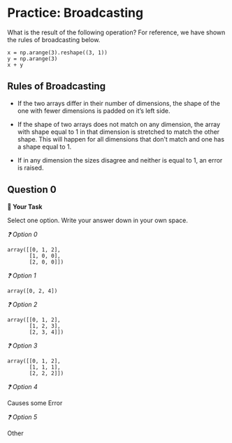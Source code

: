 # <i class="far fa-edit fa-fw"></i> Practice: Broadcasting

What is the result of the following operation? For reference, we have shown the rules of broadcasting below.

```text
x = np.arange(3).reshape((3, 1))
y = np.arange(3)
x + y
````

##  Rules of Broadcasting

-  If the two arrays differ in their number of dimensions, the shape of the one with fewer dimensions is padded on it’s left side.

-  If the shape of two arrays does not match on any dimension, the array with shape equal to 1 in that dimension is stretched to match the other shape. This will happen for all dimensions that don't match and one has a shape equal to 1.

-  If in any dimension the sizes disagree and neither is equal to 1, an error is raised.


## Question 0





**📝 Your Task**

Select one option. Write your answer down in your own space.

*❓ Option 0*

```text
array([[0, 1, 2],
       [1, 0, 0],
       [2, 0, 0]])

````



*❓ Option 1*

```text
array([0, 2, 4])

````



*❓ Option 2*

```text
array([[0, 1, 2],
       [1, 2, 3],
       [2, 3, 4]])

````



*❓ Option 3*

```text
array([[0, 1, 2],
       [1, 1, 1],
       [2, 2, 2]])

````



*❓ Option 4*

Causes some Error



*❓ Option 5*

Other



